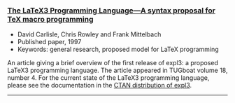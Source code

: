 


### <a href="{{site.baseurl}}/publications/1997-DPC-TUB-tb18-4-expl3-proposal.pdf" target="_blank" onclick="vgwPixelCall('9af902bd53b044a3a66192fb76764ad8');">The LaTeX3 Programming Language—A syntax proposal for TeX macro programming</a>

+ David Carlisle, Chris Rowley and Frank Mittelbach
+ Published paper, 1997
+ Keywords: general research, proposed model for LaTeX programming

An article giving a brief overview of the first release of expl3: a
proposed LaTeX3 programming language. The article appeared in TUGboat
volume 18, number 4. For the current state of the LaTeX3 programming
language, please see the documentation in the [CTAN distribution of
expl3](http://mirror.ctan.org/help/Catalogue/entries/expl3.html).

***

